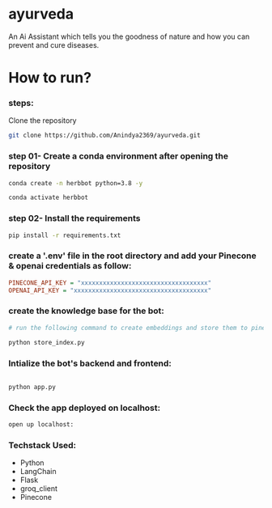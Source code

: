 # ayurveda
An Ai Assistant which tells you the goodness of nature and how you can prevent and cure diseases.


# How to run?
### steps:

Clone the repository


```bash
git clone https://github.com/Anindya2369/ayurveda.git
```

### step 01- Create a conda environment after opening the repository

```bash
conda create -n herbbot python=3.8 -y
```
```bash 
conda activate herbbot
```


### step 02-  Install the requirements

```bash
pip install -r requirements.txt
```
### create a '.env' file in the root directory and add your Pinecone & openai credentials as follow:

```ini
PINECONE_API_KEY = "xxxxxxxxxxxxxxxxxxxxxxxxxxxxxxxxxxx"
OPENAI_API_KEY = "xxxxxxxxxxxxxxxxxxxxxxxxxxxxxxxxxxxxx"
```

### create the knowledge base for the bot:

```bash
# run the following command to create embeddings and store them to pinecone.

python store_index.py
```

### Intialize the bot's backend and frontend:

```bash

python app.py
```

### Check the app deployed on localhost:

```bash
open up localhost:
```

### Techstack Used:

- Python
- LangChain
- Flask
- groq_client
- Pinecone